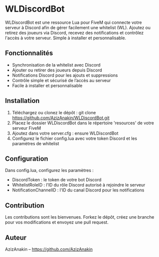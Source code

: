 WLDiscordBot
============

WLDiscordBot est une ressource Lua pour FiveM qui connecte votre serveur à Discord afin de gérer facilement une whitelist (WL). 
Ajoutez ou retirez des joueurs via Discord, recevez des notifications et contrôlez l'accès à votre serveur. Simple à installer et personnalisable.

Fonctionnalités
---------------
- Synchronisation de la whitelist avec Discord
- Ajouter ou retirer des joueurs depuis Discord
- Notifications Discord pour les ajouts et suppressions
- Contrôle simple et sécurisé de l’accès au serveur
- Facile à installer et personnalisable

Installation
------------
1. Téléchargez ou clonez le dépôt :
   git clone https://github.com/AzizAnakin/WLDiscordBot.git
2. Placez le dossier WLDiscordBot dans le répertoire 'resources' de votre serveur FiveM
3. Ajoutez dans votre server.cfg :
   ensure WLDiscordBot
4. Configurez le fichier config.lua avec votre token Discord et les paramètres de whitelist

Configuration
-------------
Dans config.lua, configurez les paramètres :
- DiscordToken : le token de votre bot Discord
- WhitelistRoleID : l'ID du rôle Discord autorisé à rejoindre le serveur
- NotificationChannelID : l'ID du canal Discord pour les notifications

Contribution
------------
Les contributions sont les bienvenues. Forkez le dépôt, créez une branche pour vos modifications et envoyez une pull request.

Auteur
------
AzizAnakin – https://github.com/AzizAnakin
